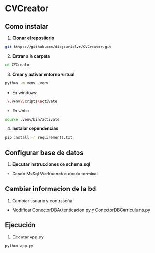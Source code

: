 # CVCreator

## Como instalar

1. **Clonar el repositorio**

```bash
git https://github.com/diegourielvr/CVCreator.git
```

2. **Entrar a la carpeta**

```bash
cd CVCreator
```

3. **Crear y activar entorno virtual**

```bash
python -m venv .venv
```
- En windows:

```bash
.\.venv\Scripts\activate
```
- En Unix:

```bash
source .venv/bin/activate
```


4. **Instalar dependencias**

```bash
pip install -r requirements.txt
```

## Configurar base de datos

1. **Ejecutar instrucciones de schema.sql**
- Desde MySql Workbench o desde terminal

## Cambiar informacion de la bd

1. Cambiar usuario y contraseña

- Modificar ConectorDBAutenticacion.py y ConectorDBCurriculums.py

## Ejecución

1. Ejecutar app.py

```bash
python app.py
```